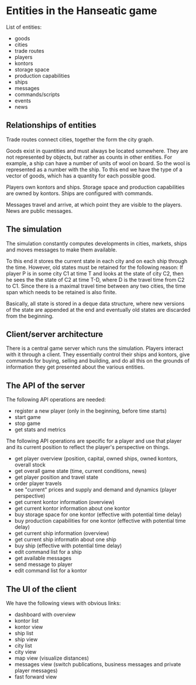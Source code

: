 # Entities in the Hanseatic game

List of entities:

 - goods
 - cities
 - trade routes
 - players
 - kontors
 - storage space
 - production capabilities
 - ships
 - messages
 - commands/scripts
 - events
 - news


## Relationships of entities

Trade routes connect cities, together the form the city graph.

Goods exist in quantities and must always be located somewhere. They are not
represented by objects, but rather as counts in other entities. For example,
a ship can have a number of units of wool on board. So the wool is represented
as a number with the ship. To this end we have the type of a vector of goods,
which has a quantity for each possible good.

Players own kontors and ships. Storage space and production capabilities
are owned by kontors. Ships are configured with commands.

Messages travel and arrive, at which point they are visible to the players.
News are public messages.


## The simulation

The simulation constantly computes developments in cities, markets,
ships and moves messages to make them available.

To this end it stores the current state in each city and on each ship through
the time. However, old states must be retained for the following reason:
If player P is in some city C1 at time T and looks at the state of city C2, then
he sees the the state of C2 at time T-D, where D is the travel time from C2 to C1.
Since there is a maximal travel time between any two cities, the time span which
needs to be retained is also finite.

Basically, all state is stored in a deque data structure, where new versions
of the state are appended at the end and eventually old states are discarded from
the beginning.


## Client/server architecture

There is a central game server which runs the simulation. Players interact with
it through a client. They essentially control their ships and kontors, give commands
for buying, selling and building, and do all this on the grounds of information
they get presented about the various entities.


## The API of the server

The following API operations are needed:

 - register a new player (only in the beginning, before time starts)
 - start game
 - stop game
 - get stats and metrics

The following API operations are specific for a player and use that player and
its current position to reflect the player's perspective on things.

 - get player overview (position, capital, owned ships, owned kontors, overall stock
 - get overall game state (time, current conditions, news)
 - get player position and travel state
 - order player travels
 - see "current" prices and supply and demand and dynamics (player perspective)
 - get current kontor information (overview)
 - get current kontor information about one kontor
 - buy storage space for one kontor (effective with potential time delay)
 - buy production capabilities for one kontor (effective with potential time delay)
 - get current ship information (overview)
 - get current ship informatin about one ship
 - buy ship (effective with potential time delay)
 - edit command list for a ship
 - get available messages
 - send message to player
 - edit command list for a kontor


## The UI of the client

We have the following views with obvious links:

 - dashboard with overview
 - kontor list
 - kontor view
 - ship list
 - ship view
 - city list
 - city view
 - map view (visualize distances)
 - messages view (switch publications, business messages and private player messages)
 - fast forward view

